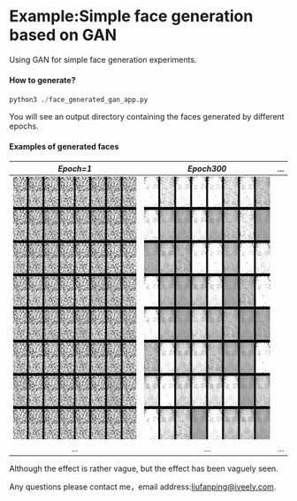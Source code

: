 # Example:Simple face generation based on GAN
Using GAN for simple face generation experiments.

#### How to generate?
 ```python
 python3 ./face_generated_gan_app.py
 ```
 You will see an output directory containing the faces generated by different epochs.
 
 #### Examples of generated faces
 
| *Epoch=1* | *Epoch300* | ... |
:---: | :---: | :---: |
<img src='../data/images/10/epoch-1.jpg' height='475px'> | <img src='../data/images/10/epoch-300.jpg' height='475px'>
...|...|...|

Although the effect is rather vague, but the effect has been vaguely seen.<br/>

Any questions please contact me，email address:<liufanping@iveely.com>.